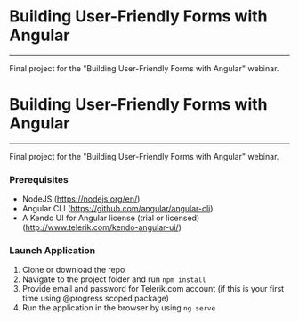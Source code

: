 # Building User-Friendly Forms with Angular
---
Final project for the "Building User-Friendly Forms with Angular" webinar.
# Building User-Friendly Forms with Angular
---
Final project for the "Building User-Friendly Forms with Angular" webinar.


### Prerequisites
- NodeJS (https://nodejs.org/en/)
- Angular CLI (https://github.com/angular/angular-cli)
- A Kendo UI for Angular license (trial or licensed) (http://www.telerik.com/kendo-angular-ui/)

### Launch Application
1. Clone or download the repo
2. Navigate to the project folder and run `npm install`
3. Provide email and password for Telerik.com account (if this is your first time using @progress scoped package)
4. Run the application in the browser by using `ng serve`
